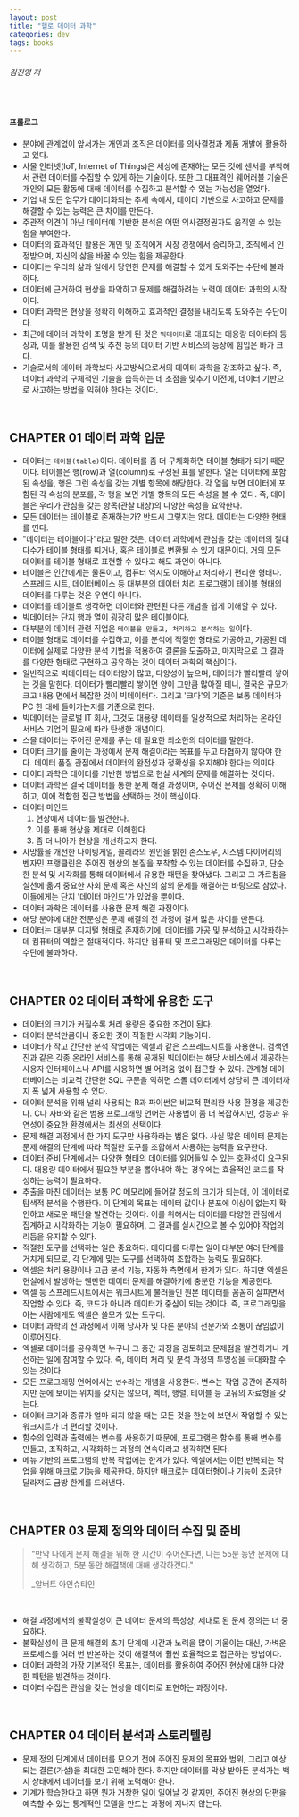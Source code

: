 ```yaml
---
layout: post
title: "헬로 데이터 과학"
categories: dev
tags: books
---
```


###### 김진영 저

<br>

#### 프롤로그

- 분야에 관계없이 앞서가는 개인과 조직은 데이터를 의사결정과 제품 개발에 활용하고 있다.
- 사물 인터넷(IoT, Internet of Things)은 세상에 존재하는 모든 것에 센서를 부착해서 관련 데이터를 수집할 수 있게 하는 기술이다. 또한 그 대표격인 웨어러블 기술은 개인의 모든 활동에 대해 데이터를 수집하고 분석할 수 있는 가능성을 열었다.
- 기업 내 모든 업무가 데이터화되는 추세 속에서, 데이터 기반으로 사고하고 문제를 해결할 수 있는 능력은 큰 차이를 만든다.
- 주관적 의견이 아닌 데이터에 기반한 분석은 어떤 의사결정권자도 움직일 수 있는 힘을 부여한다.
- 데이터의 효과적인 활용은 개인 및 조직에게 시장 경쟁에서 승리하고, 조직에서 인정받으며, 자신의 삶을 바꿀 수 있는 힘을 제공한다.
- 데이터는 우리의 삶과 일에서 당연한 문제를 해결할 수 있게 도와주는 수단에 불과하다.
- 데이터에 근거하여 현상을 파악하고 문제를 해결하려는 노력이 데이터 과학의 시작이다.
- 데이터 과학은 현상을 정확히 이해하고 효과적인 결정을 내리도록 도와주는 수단이다.
- 최근에 데이터 과학이 조명을 받게 된 것은 `빅데이터`로 대표되는 대용량 데이터의 등장과, 이를 활용한 검색 및 추천 등의 데이터 기반 서비스의 등장에 힘입은 바가 크다.
- 기술로서의 데이터 과학보다 사고방식으로서의 데이터 과학을 강조하고 싶다. 즉, 데이터 과학의 구체적인 기술을 습득하는 데 초점을 맞추기 이전에, 데이터 기반으로 사고하는 방법을 익혀야 한다는 것이다.

<br>

## CHAPTER 01 데이터 과학 입문

- 데이터는 `테이블(table)`이다. 데이터를 좀 더 구체화하면 테이블 형태가 되기 때문이다. 테이블은 행(row)과 열(column)로 구성된 표를 말한다. 열은 데이터에 포함된 속성을, 행은 그런 속성을 갖는 개별 항목에 해당한다. 각 열을 보면 데이터에 포함된 각 속성의 분포를, 각 행을 보면 개별 항목의 모든 속성을 볼 수 있다. 즉, 테이블은 우리가 관심을 갖는 항목(관찰 대상)의 다양한 속성을 요약한다.
- 모든 데이터는 테이블로 존재하는가? 반드시 그렇지는 않다. 데이터는 다양한 현태를 띤다.
- "데이터는 테이블이다"라고 말한 것은, 데이터 과학에서 관심을 갖는 데이터의 절대 다수가 테이블 형태를 띠거나, 혹은 테이블로 변환될 수 있기 때문이다. 거의 모든 데이터를 테이블 형태로 표현할 수 있다고 해도 과언이 아니다.
- 테이블은 인간에게는 물론이고, 컴퓨터 역시도 이해하고 처리하기 편리한 형태다. 스프레드 시트, 데이터베이스 등 대부분의 데이터 처리 프로그램이 테이블 형태의 데이터를 다루는 것은 우연이 아니다.
- 데이터를 테이블로 생각하면 데이터와 관련된 다른 개념을 쉽게 이해할 수 있다.
- 빅데이터는 단지 행과 열이 굉장히 많은 테이블이다.
- 대부분의 데이터 관련 직업은 `테이블을 만들고, 처리하고 분석하는 일`이다.
- 테이블 형태로 데이터를 수집하고, 이를 분석에 적절한 형태로 가공하고, 가공된 데이터에 실제로 다양한 분석 기법을 적용하여 결론을 도출하고, 마지막으로 그 결과를 다양한 형태로 구현하고 공유하는 것이 데이터 과학의 핵심이다.
- 일반적으로 빅데이터는 데이터양이 많고, 다양성이 높으며, 데이터가 빨리빨리 쌓이는 것을 말한다. 데이터가 빨리빨리 쌓이면 양이 그만큼 많아질 테니, 결국은 규모가 크고 내용 면에서 복잡한 것이 빅데이터다. 그리고 '크다'의 기준은 보통 데이터가 PC 한 대에 들어가는지를 기준으로 한다.
- 빅데이터는 글로벌 IT 회사, 그것도 대용량 데이터를 일상적으로 처리하는 온라인 서비스 기업의 필요에 따라 탄생한 개념이다.
- 스몰 데이터는 주어진 문제를 푸는 데 필요한 최소한의 데이터를 말한다.
- 데이터 크기를 줄이는 과정에서 문제 해결이라는 목표를 두고 타협하지 않아야 한다. 데이터 품질 관점에서 데이터의 완전성과 정확성을 유지해야 한다는 의미다.
- 데이터 과학은 데이터를 기반한 방법으로 현실 세계의 문제를 해결하는 것이다.
- 데이터 과학은 결국 데이터를 통한 문제 해결 과정이며, 주어진 문제를 정확히 이해하고, 이에 적합한 접근 방법을 선택하는 것이 핵심이다.
- 데이터 마인드
  1. 현상에서 데이터를 발견한다.
  2. 이를 통해 현상을 제대로 이해한다.
  3. 좀 더 나아가 현상을 개선하고자 한다.
- 사망률을 개선한 나이팅게일, 콜레라의 원인을 밝힌 존스노우, 시스템 다이어리의 벤자민 프랭클린은 주어진 현상의 본질을 포착할 수 있는 데이터를 수집하고, 단순한 분석 및 시각화를 통해 데이터에서 유용한 패턴을 찾아냈다. 그리고 그 가르침을 실천에 옮겨 중요한 사회 문제 혹은 자신의 삶의 문제를 해결하는 바탕으로 삼았다. 이들에게는 단지 '데이터 마인드'가 있었을 뿐이다.
- 데이터 과학은 데이터를 사용한 문제 해결 과정이다.
- 해당 분야에 대한 전문성은 문제 해결의 전 과정에 걸쳐 많은 차이를 만든다.
- 데이터는 대부분 디지털 형태로 존재하기에, 데이터를 가공 및 분석하고 시각화하는 데 컴퓨터의 역할은 절대적이다. 하지만 컴퓨터 및 프로그래밍은 데이터를 다루는 수단에 불과하다.

<br>

## CHAPTER 02 데이터 과학에 유용한 도구

- 데이터의 크기가 커질수록 처리 용량은 중요한 조건이 된다.
- 데이터 분석만큼이나 중요한 것이 적절한 시각화 기능이다.
- 데이터가 작고 간단한 분석 작업에는 엑셀과 같은 스프레드시트를 사용한다. 검색엔진과 같은 각종 온라인 서비스를 통해 공개된 빅데이터는 해당 서비스에서 제공하는 사용자 인터페이스나 API를 사용하면 별 어려움 없이 접근할 수 있다. 관계형 데이터베이스는 비교적 간단한 SQL 구문을 익히면 스몰 데이터에서 상당히 큰 데이터까지 폭 넓게 사용할 수 있다.
- 데이터 분석을 위해 널리 사용되는 R과 파이썬은 비교적 편리한 사용 환경을 제공한다. C나 자바와 같은 범용 프로그래밍 언어는 사용법이 좀 더 복잡하지만, 성능과 유연성이 중요한 환경에서는 최선의 선택이다.
- 문제 해결 과정에서 한 가지 도구만 사용하라는 법은 없다. 사실 많은 데이터 문제는 문제 해결의 단계에 따라 적절한 도구를 조합해서 사용하는 능력을 요구한다.
- 데이터 준비 단계에서는 다양한 형태의 데이터를 읽어들일 수 있는 호환성이 요구된다. 대용량 데이터에서 필요한 부분을 뽑아내야 하는 경우에는 효율적인 코드를 작성하는 능력이 필요하다.
- 추출을 마친 데이터는 보통 PC 메모리에 들어갈 정도의 크기가 되는데, 이 데이터로 탐색적 분석을 수행한다. 이 단계의 목표는 데이터 값이나 분포에 이상이 없는지 확인하고 새로운 패턴을 발견하는 것이다. 이를 위해서는 데이터를 다양한 관점에서 집계하고 시각화하는 기능이 필요하며, 그 결과를 실시간으로 볼 수 있어야 작업의 리듬을 유지할 수 있다.
- 적절한 도구를 선택하는 일은 중요하다. 데이터를 다루는 일이 대부분 여러 단계를 거치게 되므로, 각 단계에 맞는 도구를 선택하여 조합하는 능력도 필요하다.
- 엑셀은 처리 용량이나 고급 분석 기능, 자동화 측면에서 한계가 있다. 하지만 엑셀은 현실에서 발생하는 웬만한 데이터 문제를 해결하기에 충분한 기능을 제공한다.
- 엑셀 등 스프레드시트에서는 워크시트에 불러들인 원본 데이터를 꼼꼼히 살피면서 작업할 수 있다. 즉, 코드가 아니라 데이터가 중심이 되는 것이다. 즉, 프로그래밍을 아는 사람에게도 엑셀은 쓸모가 있는 도구다.
- 데이터 과학의 전 과정에서 이해 당사자 및 다른 분야의 전문가와 소통이 끊임없이 이루어진다.
- 엑셀로 데이터를 공유하면 누구나 그 중간 과정을 검토하고 문제점을 발견하거나 개선하는 일에 참여할 수 있다. 즉, 데이터 처리 및 분석 과정의 투명성을 극대화할 수 있는 것이다.
- 모든 프로그래밍 언어에서는 `변수`라는 개념을 사용한다. 변수는 작업 공간에 존재하지만 눈에 보이는 위치를 갖지는 않으며, 벡터, 행렬, 테이블 등 고유의 자료형을 갖는다.
- 데이터 크기와 종류가 얼마 되지 않을 때는 모든 것을 한눈에 보면서 작업할 수 있는 워크시트가 더 편리할 것이다.
- 함수의 입력과 출력에는 변수를 사용하기 때문에, 프로그램은 함수를 통해 변수를 만들고, 조작하고, 시각화하는 과정의 연속이라고 생각하면 된다.
- 메뉴 기반의 프로그램의 반복 작업에는 한계가 있다. 엑셀에서는 이런 반복되는 작업을 위해 매크로 기능을 제공한다. 하지만 매크로는 데이터형이나 기능이 조금만 달라져도 금방 한계를 드러낸다.

<br>

## CHAPTER 03 문제 정의와 데이터 수집 및 준비

> "만약 나에게 문제 해결을 위해 한 시간이 주어진다면, 나는 55분 동안 문제에 대해 생각하고, 5분 동안 해결책에 대해 생각하겠다."
>
> _알버트 아인슈타인

<br>

- 해결 과정에서의 불확실성이 큰 데이터 문제의 특성상, 제대로 된 문제 정의는 더 중요하다.
- 불확실성이 큰 문제 해결의 초기 단계에 시간과 노력을 많이 기울이는 대신, 가벼운 프로세스를 여러 번 반본하는 것이 해결책에 훨씬 효율적으로 접근하는 방법이다.
- 데이터 과학의 가장 기본적인 목표는, 데이터를 활용하여 주어진 현상에 대한 다양한 패턴을 발견하는 것이다.
- 데이터 수집은 관심을 갖는 현상을 데이터로 표현하는 과정이다.

<br>

## CHAPTER 04 데이터 분석과 스토리텔링

- 문제 정의 단계에서 데이터를 모으기 전에 주어진 문제의 목표와 범위, 그리고 예상되는 결론(가설)을 최대한 고민해야 한다. 하지만 데이터를 막상 받아든 분석가는 백지 상태에서 데이터를 보기 위해 노력해야 한다.
- 기계가 학습한다고 하면 뭔가 거창한 일이 일어날 것 같지만, 주어진 현상의 단편을 예측할 수 있는 통계적인 모델을 만드는 과정에 지나지 않는다.

<br>